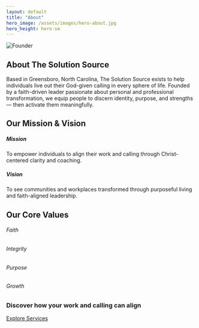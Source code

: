 ```yaml
---
layout: default
title: "About"
hero_image: /assets/images/hero-about.jpg
hero_height: hero-sm
---
```


<section class="py-5">
  <div class="container">
    <div class="row align-items-center">
      <div class="col-md-5 mb-4 mb-md-0">
        <img src="{{ '/assets/images/founder.jpg' | relative_url }}" alt="Founder" class="img-fluid rounded">
      </div>
      <div class="col-md-7">
        <h2 class="section-title text-center">About The Solution Source</h2>
        <p>Based in Greensboro, North Carolina, The Solution Source exists to help individuals live out their God-given calling in every sphere of life. Founded by a faith-driven leader passionate about personal and professional transformation, we equip people to discern identity, purpose, and strengths — then activate them meaningfully.</p>
      </div>
    </div>
  </div>
</section>

<section class="py-5 bg-light">
  <div class="container text-center">
    <h2 class="section-title text-center">Our Mission & Vision</h2>
    <div class="row mt-4">
      <div class="col-md-6 mb-4">
        <h5>Mission</h5>
        <p>To empower individuals to align their work and calling through Christ-centered clarity and coaching.</p>
      </div>
      <div class="col-md-6 mb-4">
        <h5>Vision</h5>
        <p>To see communities and workplaces transformed through purposeful living and faith-aligned leadership.</p>
      </div>
    </div>
  </div>
</section>

<section class="py-5">
  <div class="container text-center">
    <h2 class="section-title text-center">Our Core Values</h2>
    <div class="row mt-4">
      <div class="col-md-3"><h6>Faith</h6></div>
      <div class="col-md-3"><h6>Integrity</h6></div>
      <div class="col-md-3"><h6>Purpose</h6></div>
      <div class="col-md-3"><h6>Growth</h6></div>
    </div>
  </div>
</section>

<section class="py-5 bg-dark text-light text-center">
  <div class="container">
    <h3>Discover how your work and calling can align</h3>
    <a href="/thesolutionsource-demo/#services" class="btn btn-outline-light mt-3">Explore Services</a>
  </div>
</section>
